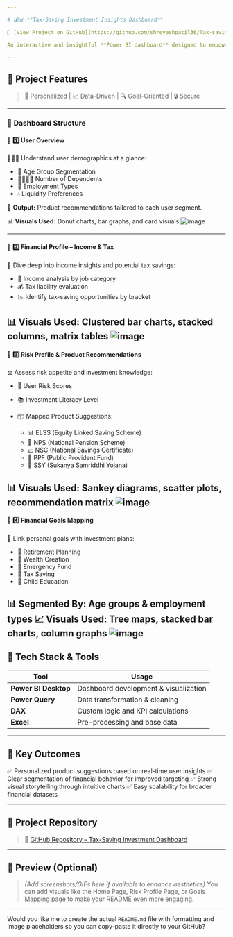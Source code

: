 ```yaml
---

# 💰📊 **Tax-Saving Investment Insights Dashboard**

🔗 [View Project on GitHub](https://github.com/shreyashpatil36/Tax-saving-insights-power-bi)

An interactive and insightful **Power BI dashboard** designed to empower users in making smarter tax-saving decisions. It analyzes financial profiles, assesses risk levels, and maps financial goals to recommend the most suitable tax-saving investment products — all visually and intuitively.

---
```


## 🌟 **Project Features**

> 🧠 Personalized | 📈 Data-Driven | 🔍 Goal-Oriented | 🔒 Secure

---

### 📂 **Dashboard Structure**

#### 🔹 **1️⃣ User Overview**

🧑‍🤝‍🧑 Understand user demographics at a glance:

* 👥 Age Group Segmentation
* 👨‍👩‍👧‍👦 Number of Dependents
* 💼 Employment Types
* 💧 Liquidity Preferences

🎯 **Output:** Product recommendations tailored to each user segment.

📊 **Visuals Used:** Donut charts, bar graphs, and card visuals
![image](https://github.com/user-attachments/assets/f7c45ea7-c450-40e1-950f-b61b54d4fe10)

---

#### 🔹 **2️⃣ Financial Profile – Income & Tax**

💸 Dive deep into income insights and potential tax savings:

* 💼 Income analysis by job category
* 💰 Tax liability evaluation
* 📉 Identify tax-saving opportunities by bracket

📊 **Visuals Used:** Clustered bar charts, stacked columns, matrix tables
![image](https://github.com/user-attachments/assets/3079aa4f-e573-4e25-996b-c1d7d5b0d3cc)
---

#### 🔹 **3️⃣ Risk Profile & Product Recommendations**

⚖️ Assess risk appetite and investment knowledge:

* 🔢 User Risk Scores
* 📚 Investment Literacy Level
* 📦 Mapped Product Suggestions:

  * 📊 ELSS (Equity Linked Saving Scheme)
  * 🏦 NPS (National Pension Scheme)
  * 💵 NSC (National Savings Certificate)
  * 💸 PPF (Public Provident Fund)
  * 👧 SSY (Sukanya Samriddhi Yojana)

📊 **Visuals Used:** Sankey diagrams, scatter plots, recommendation matrix
![image](https://github.com/user-attachments/assets/de99be3e-3de6-460e-a834-e9e18b4d8386)
---

#### 🔹 **4️⃣ Financial Goals Mapping**

🎯 Link personal goals with investment plans:

* 👴 Retirement Planning
* 💼 Wealth Creation
* 🚨 Emergency Fund
* 🧾 Tax Saving
* 🧒 Child Education

📊 **Segmented By:** Age groups & employment types
📈 **Visuals Used:** Tree maps, stacked bar charts, column graphs
![image](https://github.com/user-attachments/assets/6c0a6048-5f9b-420e-a145-a07c08c4d8e9)
---

## 🧰 **Tech Stack & Tools**

| Tool                 | Usage                                 |
| -------------------- | ------------------------------------- |
| **Power BI Desktop** | Dashboard development & visualization |
| **Power Query**      | Data transformation & cleaning        |
| **DAX**              | Custom logic and KPI calculations     |
| **Excel**            | Pre-processing and base data          |

---

## 🎯 **Key Outcomes**

✅ Personalized product suggestions based on real-time user insights
✅ Clear segmentation of financial behavior for improved targeting
✅ Strong visual storytelling through intuitive charts
✅ Easy scalability for broader financial datasets

---

## 📎 **Project Repository**

> 🔗 [GitHub Repository – Tax-Saving Investment Dashboard](https://github.com/shreyashpatil36/Tax-saving-insights-power-bi)

---

## 📸 **Preview (Optional)**

> *(Add screenshots/GIFs here if available to enhance aesthetics)*
> You can add visuals like the Home Page, Risk Profile Page, or Goals Mapping page to make your README even more engaging.

---

Would you like me to create the actual `README.md` file with formatting and image placeholders so you can copy-paste it directly to your GitHub?

